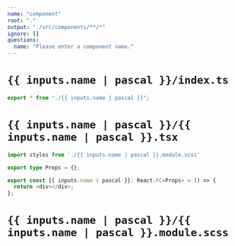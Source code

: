 ```yaml
---
name: "component"
root: "."
output: "./src/components/**/*"
ignore: []
questions:
  name: "Please enter a component name."
---
```


# `{{ inputs.name | pascal }}/index.ts`

```typescript
export * from "./{{ inputs.name | pascal }}";
```

# `{{ inputs.name | pascal }}/{{ inputs.name | pascal }}.tsx`

```typescript
import styles from './{{ inputs.name | pascal }}.module.scss'

export type Props = {};

export const {{ inputs.name | pascal }}: React.FC<Props> = () => {
  return <div></div>;
};
```

# `{{ inputs.name | pascal }}/{{ inputs.name | pascal }}.module.scss`

```scss

```

